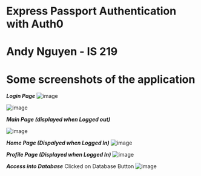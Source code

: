 # Express Passport Authentication with Auth0 
# Andy Nguyen - IS 219 
# Some screenshots of the application 


***Login Page***
![image](https://user-images.githubusercontent.com/46980112/117551605-f6b7b080-b014-11eb-9ce6-e9a4e4f9f99a.png)

![image](https://user-images.githubusercontent.com/46980112/117551619-09ca8080-b015-11eb-8cf4-7aa1e2a4fe42.png)

***Main Page (displayed when Logged out)***

![image](https://user-images.githubusercontent.com/46980112/117551671-38485b80-b015-11eb-8b30-5255abae164d.png)

***Home Page (Dispalyed when Logged In)***
![image](https://user-images.githubusercontent.com/46980112/117551627-164ed900-b015-11eb-9234-78aaef5705d8.png)

***Profile Page (Displayed when Logged In)***
![image](https://user-images.githubusercontent.com/46980112/117551643-1f3faa80-b015-11eb-9d6d-640ea63bbe97.png)

***Access into Database***
Clicked on Database Button
![image](https://user-images.githubusercontent.com/46980112/117551656-28c91280-b015-11eb-9735-119835a28346.png)

